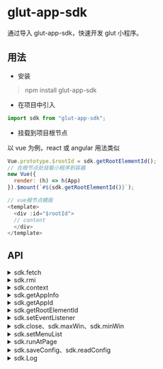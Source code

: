 # glut-app-sdk

通过导入 glut-app-sdk，快速开发 glut 小程序。

## 用法

- 安装

> npm install glut-app-sdk

- 在项目中引入

```javascript
import sdk from "glut-app-sdk";
```

- 挂载到项目根节点

以 vue 为例，react 或 angular 用法类似

```javascript
Vue.prototype.$rootId = sdk.getRootElementId();
// 在根节点处挂载小程序到容器
new Vue({
  render: (h) => h(App)
}).$mount(`#${sdk.getRootElementId()}`);

// vue根节点模版
<template>
  <div :id="$rootId">
  // content
  </div>
</template>
```

## API

<details>
<summary>sdk.fetch</summary>

通过该接口可以在任意页面向任意网站发起跨域请求

```javascript
// sdk.fetch和fetch参数用法一样，可以发起GET, POST, PUT, DELETE, etc.请求
// 但是返回值序列化为字符串。相当于fetch(..).then(res=>res.text())

// 例如：向百度发起请求
sdk.fetch("https://www.baidu.com").then((res) => console.log(res));

// 发起一个post请求
fetch(url, {
  body: JSON.stringify(data),
  cache: "no-cache",
  headers: {
    "user-agent": "Mozilla/4.0 MDN Example",
    "content-type": "application/json"
  },
  method: "POST" // *GET, POST, PUT, DELETE, etc.
}).then((response) => response.json());
```

</details>

<details>
<summary>sdk.rmi</summary>

开发该接口旨在利用**background-script**能力为小程序和页面脚本提供更多的权限能力，例如系统通知、udp 通信。后续版本考虑废弃，不建议使用。

```typescript
  rmi: (cmd: string, ...params: any[]) => Promise<any>;
```

</details>

<details>
<summary>sdk.context</summary>

获取小程序环境信息

```javascript
console.log(sdk.context);
// { extBasePath: "xxxx" }
```

</details>

<details>
<summary>sdk.getAppInfo</summary>

获取小程序信息

```javascript
sdk.getAppInfo();
// result：{ id, name, icon }
```

</details>

<details>
<summary>sdk.getAppId</summary>

获取小程序 Id，每个发布的小程序都有唯一的 appId

```javascript
sdk.getAppId();
// "xxxxxx"
```

</details>

<details>
<summary>sdk.getRootElementId</summary>

获取小程序容器的 Id

小程序项目根节点需要挂载到小程序容器上，需要执行 sdk.getRootElementId()获取容器 Id 之后注入视图到对应节点。

```javascript
new Vue({
  render: (h) => h(App)
}).$mount(`#${sdk.getRootElementId()}`);
```

</details>

<details>
<summary>sdk.setEventListener</summary>

设置监听

监听器类型包括：open、doubleOpen、close、mini、max、resize

open：小程序打开时回调  
doubleOpen：小程序在打开的情况下被再次打开，默认处理是将小程序最大化  
close：小程序关闭前调用。自定义了其它监听事件或者定时器等需要在这里移除。
mini: 小程序最小化  
max：最大化时调用  
resize: 最大化或者最小化时调用

```javascript
sdk.setEventListener("close", () => {
  // 当小程序关闭时调用
});

// 只有b方法会被回调，b替换了a
sdk.setEventListener("xxx", a);
sdk.setEventListener("xxx", b);
```

</details>

<details>
<summary>sdk.close、sdk.maxWin、sdk.minWin</summary>

小程序视图接口

```javascript
// 关闭小程序
sdk.close();

// 最大化窗口
sdk.maxWin();

// 最小化窗口
sdk.minWin();
```

</details>

<details>
<summary>sdk.setMenuList</summary>

添加菜单

```javascript
sdk.setMenuList([
  {
    title: "主页",
    callback: () => console.log("点击了主页")
  },
  {
    title: "菜单1",
    callback: () => console.log("点击了菜单1")
  },
  {
    title: "菜单2",
    callback: () => console.log("点击了菜单2")
  }
]);
```

</details>

<details>
<summary>sdk.runAtPage</summary>

调用页面脚本方法

小程序和页面脚本共享 document 对象，其余环境均被隔离。不能直接在小程序中使用页面脚本对象和方法。

调用页面方法，需要通过该接口进行。

// 页面脚本

```javascript
window.abc = 123;
function one() {
  return 1;
}
```

// 小程序脚本

```javascript
sdk
  .runAtPage(function() {
    return window.abc + one();
  })
  .then((res) => {
    console.log(res); // 124
  });
```

</details>

<details>
<summary>sdk.saveConfig、sdk.readConfig</summary>

全局存取配置, 每个小程序的存储空间是单独的，不会自动释放空间，请仅仅用于保存必要的配置信息。

```javascript
sdk.saveConfig({
  a: 233,
  b: {...}
})
// 读取配置，传入键和缺省值
sdk.readConfig({a: 111, c: 'default value'}).then(res=>{
  console.log(res) // {a: 233, c: 'default value'}
})
```

</details>

<details>
<summary>sdk.Log</summary>

打印日志，区分页面的 log

```javascript
sdk.Log("obj:", { a: 22, b: 44 });
// [glut:__GLUT_APP_ID__] obj: {a: 22, b:44}
```

</details>

